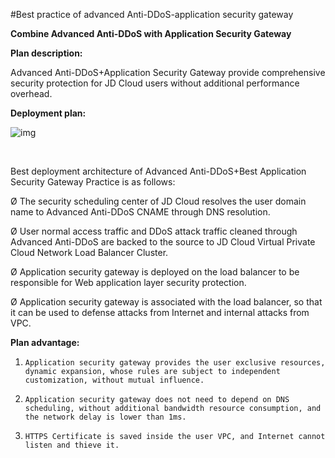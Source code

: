 #Best practice of advanced Anti-DDoS-application security gateway


**Combine Advanced Anti-DDoS with Application Security Gateway**

**Plan description:**

Advanced Anti-DDoS+Application Security Gateway provide comprehensive security protection for JD Cloud users without additional performance overhead.

 

**Deployment plan:**

![img](https://img1.jcloudcs.com/cms/c7a75244-9169-43a6-9059-70ff4240947920180413181942.png) 

​                                                  

Best deployment architecture of Advanced Anti-DDoS+Best Application Security Gateway Practice is as follows:

Ø  The security scheduling center of JD Cloud resolves the user domain name to Advanced Anti-DDoS CNAME through DNS resolution.

Ø  User normal access traffic and DDoS attack traffic cleaned through Advanced Anti-DDoS are backed to the source to JD Cloud Virtual Private Cloud Network Load Balancer Cluster.

Ø  Application security gateway is deployed on the load balancer to be responsible for Web application layer security protection.

Ø  Application security gateway is associated with the load balancer, so that it can be used to defense attacks from Internet and internal attacks from VPC.

 

**Plan advantage:**

1.     Application security gateway provides the user exclusive resources, dynamic expansion, whose rules are subject to independent customization, without mutual influence.

2.     Application security gateway does not need to depend on DNS scheduling, without additional bandwidth resource consumption, and the network delay is lower than 1ms.

3.     HTTPS Certificate is saved inside the user VPC, and Internet cannot listen and thieve it.

 